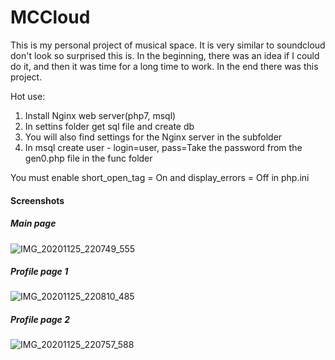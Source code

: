 # MCCloud
This is my personal project of musical space. It is very similar to soundcloud don't look so surprised this is. 
In the beginning, there was an idea if I could do it, and then it was time for a long time to work. In the end 
there was this project.


Hot use:

1. Install Nginx web server(php7, msql)
2. In settins folder get sql file and create db
3. You will also find settings for the Nginx server in the subfolder
4. In msql create user - login=user, pass=Take the password from the gen0.php file in the func folder

You must enable short_open_tag = On and display_errors = Off in php.ini

#### Screenshots

##### Main page
![IMG_20201125_220749_555](https://user-images.githubusercontent.com/22084187/150490380-953c4add-ec5e-4900-9f51-9fdc5f1c3312.jpg)

##### Profile page 1
![IMG_20201125_220810_485](https://user-images.githubusercontent.com/22084187/150490626-3d6a031e-b2c0-4d3a-9a31-762207b59d6a.jpg)

##### Profile page 2
![IMG_20201125_220757_588](https://user-images.githubusercontent.com/22084187/150490717-dde07ac9-272f-496b-ade5-9da170b39374.jpg)
